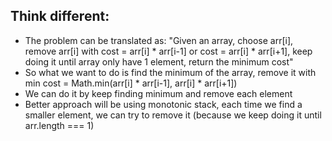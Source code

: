 ## Think different:
- The problem can be translated as: "Given an array, choose arr[i], remove arr[i] with cost = arr[i] * arr[i-1] or cost = arr[i] * arr[i+1], keep doing it until array only have 1 element, return the minimum cost" 
- So what we want to do is find the minimum of the array, remove it with min cost = Math.min(arr[i] * arr[i-1], arr[i] * arr[i+1])
- We can do it by keep finding minimum and remove each element
- Better approach will be using monotonic stack, each time we find a smaller element, we can try to remove it (because we keep doing it until arr.length === 1)